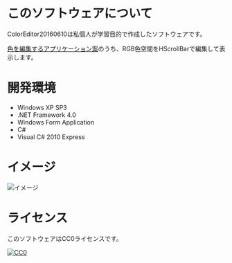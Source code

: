 # このソフトウェアについて #

ColorEditor20160610は私個人が学習目的で作成したソフトウェアです。

[色を編集するアプリケーション案](https://github.com/ytyaru/ColorEditor20160609)のうち、RGB色空間をHScrollBarで編集して表示します。

# 開発環境 #

* Windows XP SP3
* .NET Framework 4.0
* Windows Form Application
* C#
* Visual C# 2010 Express

# イメージ #

![イメージ](http://cdn-ak.f.st-hatena.com/images/fotolife/y/ytyaru/20160614/20160614081321.png)

# ライセンス #

このソフトウェアはCC0ライセンスです。

[![CC0](http://i.creativecommons.org/p/zero/1.0/88x31.png "CC0")](http://creativecommons.org/publicdomain/zero/1.0/deed.ja)
